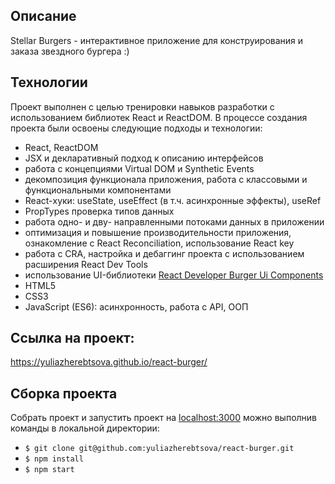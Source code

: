 ## Описание

Stellar Burgers - интерактивное приложение для конструирования и заказа звездного бургера :)

## Технологии

Проект выполнен с целью тренировки навыков разработки с использованием библиотек React и ReactDOM. В процессе создания проекта были освоены следующие подходы и технологии:

- React, ReactDOM
- JSX и декларативный подход к описанию интерфейсов
- работа с концепциями Virtual DOM и Synthetic Events
- декомпозиция функционала приложения, работа с классовыми и функциональными компонентами
- React-хуки: useState, useEffect (в т.ч. асинхронные эффекты), useRef
- PropTypes проверка типов данных
- работа одно- и дву- направленными потоками данных в приложении
- оптимизация и повышение производительности приложения, ознакомление с React Reconciliation, использование React key
- работа с CRA, настройка и дебаггинг проекта с использованием расширения React Dev Tools 
- использование UI-библиотеки [React Developer Burger Ui Components](https://yandex-praktikum.github.io/react-developer-burger-ui-components/docs/)
- HTML5
- CSS3
- JavaScript (ES6): асинхронность, работа с API, ООП

## Ссылка на проект:

https://yuliazherebtsova.github.io/react-burger/

## Сборка проекта

Собрать проект и запустить проект на [localhost:3000](http://localhost:3000) можно выполнив команды в локальной директории:

- `$ git clone git@github.com:yuliazherebtsova/react-burger.git`
- `$ npm install`
- `$ npm start`